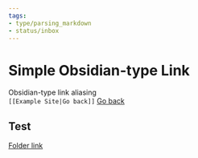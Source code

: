 ```yaml
---
tags:
- type/parsing_markdown
- status/inbox
---
```

   
# Simple Obsidian-type Link   
Obsidian-type link aliasing    
`[[Example Site|Go back]]` [Go back](../../index.md)   
   
## Test   
[Folder link](../../Resources/Example%20site/Folder1/Folder%20link.md)